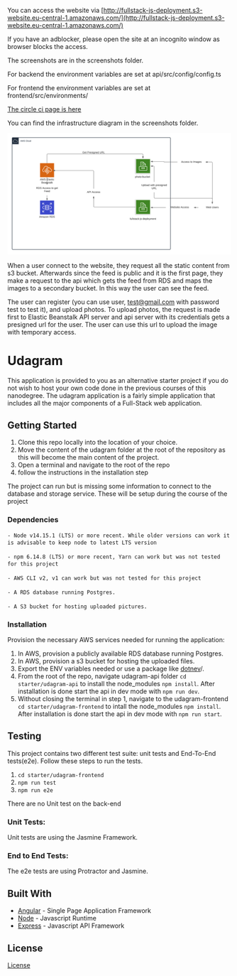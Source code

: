 You can access the website via [http://fullstack-js-deployment.s3-website.eu-central-1.amazonaws.com/](http://fullstack-js-deployment.s3-website.eu-central-1.amazonaws.com/)

If you have an adblocker, please open the site at an incognito window as browser blocks the access. 

The screenshots are in the screenshots folder.

For backend the environment variables are set at api/src/config/config.ts

For frontend the environment variables are set at frontend/src/environments/

[The circle ci page is here](https://app.circleci.com/pipelines/github/frank3stein/fullstackjs-deployment)

You can find the infrastructure diagram in the screenshots folder.

![Infrastructure Diagram](./screenshots/fullstack-js.png)

When a user connect to the website, they request all the static content from s3 bucket. Afterwards since the feed is public and it is the first page, they make a request to the api which gets the feed from RDS and maps the images to a secondary bucket. In this way the user can see the feed. 

The user can register (you can use user, test@gmail.com with password test to test it), and upload photos. To upload photos, the request is made first to Elastic Beanstalk API server and api server with its credentials gets a presigned url for the user. The user can use this url to upload the image with temporary access.

# Udagram

This application is provided to you as an alternative starter project if you do not wish to host your own code done in the previous courses of this nanodegree. The udagram application is a fairly simple application that includes all the major components of a Full-Stack web application.

## Getting Started

1. Clone this repo locally into the location of your choice.
1. Move the content of the udagram folder at the root of the repository as this will become the main content of the project.
1. Open a terminal and navigate to the root of the repo
1. follow the instructions in the installation step

The project can run but is missing some information to connect to the database and storage service. These will be setup during the course of the project

### Dependencies

```
- Node v14.15.1 (LTS) or more recent. While older versions can work it is advisable to keep node to latest LTS version

- npm 6.14.8 (LTS) or more recent, Yarn can work but was not tested for this project

- AWS CLI v2, v1 can work but was not tested for this project

- A RDS database running Postgres.

- A S3 bucket for hosting uploaded pictures.

```

### Installation

Provision the necessary AWS services needed for running the application:

1. In AWS, provision a publicly available RDS database running Postgres. <Place holder for link to classroom article>
1. In AWS, provision a s3 bucket for hosting the uploaded files. <Place holder for tlink to classroom article>
1. Export the ENV variables needed or use a package like [dotnev](https://www.npmjs.com/package/dotenv)/.
1. From the root of the repo, navigate udagram-api folder `cd starter/udagram-api` to install the node_modules `npm install`. After installation is done start the api in dev mode with `npm run dev`.
1. Without closing the terminal in step 1, navigate to the udagram-frontend `cd starter/udagram-frontend` to intall the node_modules `npm install`. After installation is done start the api in dev mode with `npm run start`.

## Testing

This project contains two different test suite: unit tests and End-To-End tests(e2e). Follow these steps to run the tests.

1. `cd starter/udagram-frontend`
1. `npm run test`
1. `npm run e2e`

There are no Unit test on the back-end

### Unit Tests:

Unit tests are using the Jasmine Framework.

### End to End Tests:

The e2e tests are using Protractor and Jasmine.

## Built With

- [Angular](https://angular.io/) - Single Page Application Framework
- [Node](https://nodejs.org) - Javascript Runtime
- [Express](https://expressjs.com/) - Javascript API Framework

## License

[License](LICENSE.txt)
